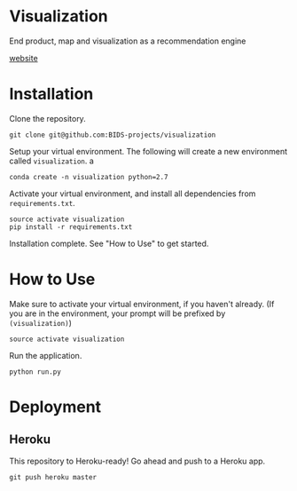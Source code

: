 # Visualization

End product, map and visualization as a recommendation engine

[website](http://bidsiem.herokuapp.com)

# Installation

Clone the repository.

```
git clone git@github.com:BIDS-projects/visualization
```

Setup your virtual environment. The following will create a new environment called `visualization`.
a
```
conda create -n visualization python=2.7
```

Activate your virtual environment, and install all dependencies from `requirements.txt`.

```
source activate visualization
pip install -r requirements.txt
```

Installation complete. See "How to Use" to get started.

# How to Use

Make sure to activate your virtual environment, if you haven't already. (If you are in the environment, your prompt will be prefixed by `(visualization)`)

```
source activate visualization
```

Run the application.

```
python run.py
```

# Deployment

## Heroku

This repository to Heroku-ready! Go ahead and push to a Heroku app.

```
git push heroku master
```
